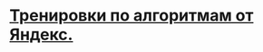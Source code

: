 <h1 align="left"> <a href="https://yandex.ru/yaintern/algorithm-training" target="_blank">Тренировки по алгоритмам от Яндекс.</a> 
